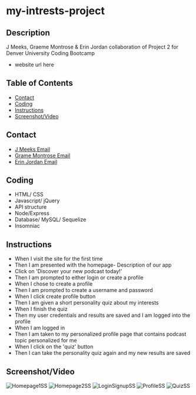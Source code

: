# my-intrests-project

## Description
J Meeks, Graeme Montrose & Erin Jordan collaboration of Project 2 for Denver University Coding Bootcamp
* website url here

## Table of Contents
* [Contact](#Contact)
* [Coding](#Coding)
* [Instructions](#Instructions)
* [Screenshot/Video](#Screenshot/Video)

## Contact
* <a href= "https://jakemeeks21@gmail.com">J Meeks Email</a> <br>
* <a href= "https://teentrose@gmail.com">Grame Montrose Email</a> <br>
* <a href= "https://erinjordan2790@gmail.com">Erin Jordan Email</a> <br>

## Coding
* HTML/ CSS
* Javascript/ jQuery
* API structure
* Node/Express
* Database/ MySQL/ Sequelize
* Insomniac

## Instructions
* When I visit the site for the first time
* Then I am presented with the homepage- Description of our app
* Click on 'Discover your new podcast today!'
* Then I am prompted to either login or create a profile
* When I chose to create a profile
* Then I am prompted to create a username and password
* When I click create profile button
* Then I am given a short personality quiz about my interests
* When I finish the quiz
* Then my user credentials and results are saved and I am logged into the profile
* When I am logged in
* Then I am taken to my personalized profile page that contains podcast topic personalized for me
* When I click on the 'quiz' button
* Then I can take the personality quiz again and my new results are saved

## Screenshot/Video
![Homepage1SS](https://user-images.githubusercontent.com/92272866/163243241-365293dc-8ee0-477b-baf0-df3edf12941d.png)
![Homepage2SS](https://user-images.githubusercontent.com/92272866/163243271-095f9113-8f83-4403-9b53-54ab59f6dc01.png)
![LoginSignupSS](https://user-images.githubusercontent.com/92272866/163243301-fd5a10f7-bd2e-46b1-98f9-7da9497c65b7.png)
![ProfileSS](https://user-images.githubusercontent.com/92272866/163243352-bb4a2606-aa4d-4914-8b40-7756ee0e3ef0.png)
![QuizSS](https://user-images.githubusercontent.com/92272866/163243403-75e7bd58-aa65-4146-8cc2-040648ffc9a9.png)


